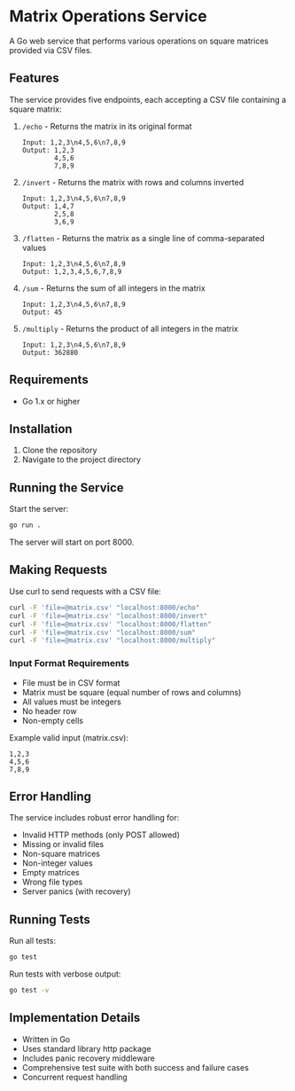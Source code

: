 # Matrix Operations Service

A Go web service that performs various operations on square matrices provided
via CSV files.

## Features

The service provides five endpoints, each accepting a CSV file containing a
square matrix:

1. `/echo` - Returns the matrix in its original format
   ```
   Input: 1,2,3\n4,5,6\n7,8,9
   Output: 1,2,3
           4,5,6
           7,8,9
   ```

2. `/invert` - Returns the matrix with rows and columns inverted
   ```
   Input: 1,2,3\n4,5,6\n7,8,9
   Output: 1,4,7
           2,5,8
           3,6,9
   ```

3. `/flatten` - Returns the matrix as a single line of comma-separated values
   ```
   Input: 1,2,3\n4,5,6\n7,8,9
   Output: 1,2,3,4,5,6,7,8,9
   ```

4. `/sum` - Returns the sum of all integers in the matrix
   ```
   Input: 1,2,3\n4,5,6\n7,8,9
   Output: 45
   ```

5. `/multiply` - Returns the product of all integers in the matrix
   ```
   Input: 1,2,3\n4,5,6\n7,8,9
   Output: 362880
   ```

## Requirements

- Go 1.x or higher

## Installation

1. Clone the repository
2. Navigate to the project directory

## Running the Service

Start the server:

```bash
go run .
```

The server will start on port 8000.

## Making Requests

Use curl to send requests with a CSV file:

```bash
curl -F 'file=@matrix.csv' "localhost:8000/echo"
curl -F 'file=@matrix.csv' "localhost:8000/invert"
curl -F 'file=@matrix.csv' "localhost:8000/flatten"
curl -F 'file=@matrix.csv' "localhost:8000/sum"
curl -F 'file=@matrix.csv' "localhost:8000/multiply"
```

### Input Format Requirements

- File must be in CSV format
- Matrix must be square (equal number of rows and columns)
- All values must be integers
- No header row
- Non-empty cells

Example valid input (matrix.csv):

```
1,2,3
4,5,6
7,8,9
```

## Error Handling

The service includes robust error handling for:

- Invalid HTTP methods (only POST allowed)
- Missing or invalid files
- Non-square matrices
- Non-integer values
- Empty matrices
- Wrong file types
- Server panics (with recovery)

## Running Tests

Run all tests:

```bash
go test
```

Run tests with verbose output:

```bash
go test -v
```

## Implementation Details

- Written in Go
- Uses standard library http package
- Includes panic recovery middleware
- Comprehensive test suite with both success and failure cases
- Concurrent request handling
